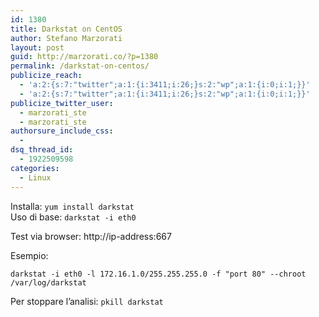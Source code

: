 ```yaml
---
id: 1380
title: Darkstat on CentOS
author: Stefano Marzorati
layout: post
guid: http://marzorati.co/?p=1380
permalink: /darkstat-on-centos/
publicize_reach:
  - 'a:2:{s:7:"twitter";a:1:{i:3411;i:26;}s:2:"wp";a:1:{i:0;i:1;}}'
  - 'a:2:{s:7:"twitter";a:1:{i:3411;i:26;}s:2:"wp";a:1:{i:0;i:1;}}'
publicize_twitter_user:
  - marzorati_ste
  - marzorati_ste
authorsure_include_css:
  - 
dsq_thread_id:
  - 1922509598
categories:
  - Linux
---
```

Installa: `yum install darkstat`  
Uso di base: `darkstat -i eth0`

Test via browser: http://ip-address:667

Esempio:

`darkstat -i eth0 -l 172.16.1.0/255.255.255.0 -f "port 80" --chroot /var/log/darkstat`

Per stoppare l&#8217;analisi: `pkill darkstat`

<div id="dc_vk_code" style="display:none;">
</div>
